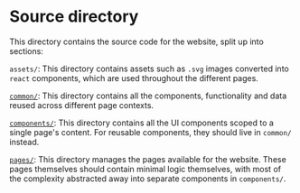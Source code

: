 # Source directory

This directory contains the source code for the website, split up into sections:

`assets/`: This directory contains assets such as `.svg` images converted into
`react` components, which are used throughout the different pages.

[`common/`](common.md): This directory contains all the components, functionality and data
reused across different page contexts.

[`components/`](components.md): This directory contains all the UI components scoped
to a single page's content. For reusable components, they should live in
`common/` instead.

[`pages/`](pages.md): This directory manages the pages available for the website. These
pages themselves should contain minimal logic themselves, with most of the
complexity abstracted away into separate components in `components/`.
